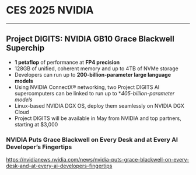 # CES 2025 NVIDIA


---
## Project DIGITS: NVIDIA GB10 Grace Blackwell Superchip
* **1 petaflop** of performance at **FP4 precision**
* 128GB of unified, coherent memory and up to 4TB of NVMe storage
* Developers can run up to **200-billion-parameter large language models**
* Using NVIDIA ConnectX® networking, two Project DIGITS AI supercomputers can be linked to run up to **405-billion-parameter models*
* Linux-based NVIDIA DGX OS, deploy them seamlessly on NVIDIA DGX Cloud
* Project DIGITS will be available in May from NVIDIA and top partners, starting at $3,000
  
### NVIDIA Puts Grace Blackwell on Every Desk and at Every AI Developer’s Fingertips
https://nvidianews.nvidia.com/news/nvidia-puts-grace-blackwell-on-every-desk-and-at-every-ai-developers-fingertips
 

